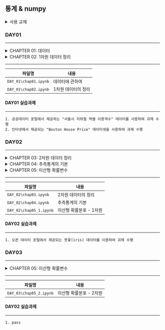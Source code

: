 ## 통계 & numpy

<details>
<summary>사용 교재</summary>

![](./images/누구나%20파이썬%20통계분석.png)

</details>

### DAY01

---

<details>
<summary> CHAPTER 01: 데이터 </summary>

> 1.1 데이터의 크기\
> 1.2 변수의 종류\
> 1.3 정리

</details>
<details>
<summary> CHAPTER 02: 1차원 데이터 정리 </summary>

> 2.1 데이터 중심의 지표\
> 2.2 데이터의 산포도 지표\
> 2.3 데이터의 정규화\
> 2.4 1차원 데이터의 시각화

</details>

---

| 파일명                | 내용                |
| --------------------- | ------------------- |
| `DAY_01\chap01.ipynb` | 데이터에 관하여     |
| `DAY_01\chap02.ipynb` | 1차원 데이터의 정리 |

#### DAY01 실습과제

---

    1. 공공데이터 포털에서 제공하는 "서울시 지하철 역별 이용객수" 데이터를 사용하여 과제 수행
    2. 인터넷에서 제공되는 "Boston House Price" 데이터셋을 사용하여 과제 수행

### DAY02

---

<details>
<summary> CHAPTER 03: 2차원 데이터 정리 </summary>

> 3.1 두 데이터 사이의 관계를 나타내는 지표\
> 3.2 2차원 데이터의 시각화\
> 3.3 앤스컴의 예

</details>
<details>
<summary> CHAPTER 04: 추측통계의 기본 </summary>

> 4.1 모집단과 표본\
> 4.2 확률 모형\
> 4.3 추측통계의 확률

</details>
<details>
<summary> CHAPTER 05: 이산형 확률변수 </summary>

> 5.1 1차원 이산형 확률변수

</details>

---

| 파일명                  | 내용                    |
| ----------------------- | ----------------------- |
| `DAY_02\chap03.ipynb`   | 2차원 데이터의 정리     |
| `DAY_02\chap04.ipynb`   | 추측통계의 기본         |
| `DAY_02\chap05_1.ipynb` | 이산형 확률분포 - 1차원 |

#### DAY02 실습과제

---

    1. 오픈 데이터 포털에서 제공되는 붓꽃(iris) 데이터를 이용하여 과제 수행

### DAY03

---

<details>
<summary> CHAPTER 05: 이산형 확률변수 </summary>

> 5.2 2차원 이산형 확률변수

</details>

---

| 파일명                  | 내용                    |
| ----------------------- | ----------------------- |
| `DAY_03\chap05_2.ipynb` | 이산형 확률분포 - 2차원 |

#### DAY02 실습과제

---

    1. pass
